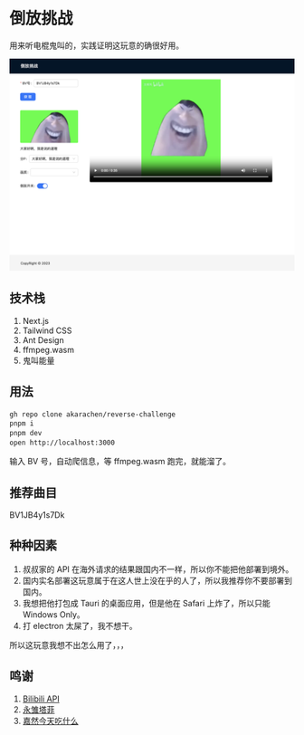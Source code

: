 # 倒放挑战

用来听电棍鬼叫的，实践证明这玩意的确很好用。

![截图](./screenshot.png)

## 技术栈

1. Next.js
2. Tailwind CSS
3. Ant Design
4. ffmpeg.wasm
5. 鬼叫能量

## 用法

```bash
gh repo clone akarachen/reverse-challenge
pnpm i
pnpm dev
open http://localhost:3000
```

输入 BV 号，自动爬信息，等 ffmpeg.wasm 跑完，就能溜了。

## 推荐曲目

BV1JB4y1s7Dk

## 种种因素

1. 叔叔家的 API 在海外请求的结果跟国内不一样，所以你不能把他部署到境外。
2. 国内实名部署这玩意属于在这人世上没在乎的人了，所以我推荐你不要部署到国内。
3. 我想把他打包成 Tauri 的桌面应用，但是他在 Safari 上炸了，所以只能 Windows Only。
4. 打 electron 太屎了，我不想干。

所以这玩意我想不出怎么用了，，，

## 鸣谢

1. [Bilibili API](https://github.com/SocialSisterYi/bilibili-API-collect)
2. [永雏塔菲](https://space.bilibili.com/1265680561/)
3. [嘉然今天吃什么](https://space.bilibili.com/672328094/)
